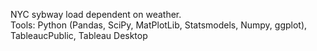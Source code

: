 NYC sybway load dependent on weather.   
Tools: Python (Pandas, SciPy, MatPlotLib, Statsmodels, Numpy, ggplot), TableaucPublic, Tableau Desktop 
